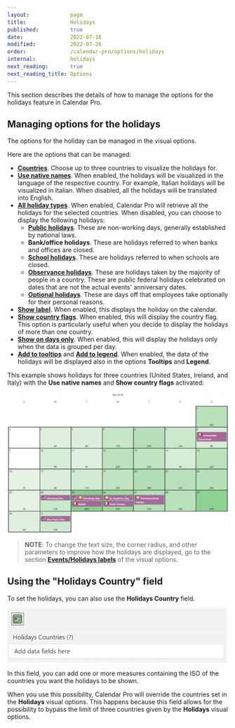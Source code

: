 ```yaml
---
layout:             page
title:              Holidays
published:          true
date:               2022-07-18
modified:           2022-07-26
order:              /calendar-pro/options/holidays
internal:           holidays
next_reading:       true
next_reading_title: Options
---
```


This section describes the details of how to manage the options for the holidays feature in Calendar Pro.

## Managing options for the holidays
The options for the holiday can be managed in the visual options.

Here are the options that can be managed:
- [**Countries**](./countries.md). Choose up to three countries to visualize the holidays for.
- [**Use native names**](./native.md). When enabled, the holidays will be visualized in the language of the respective country. For example, Italian holidays will be visualized in Italian. When disabled, all the holidays will be translated into English.
- [**All holiday types**](./type-all.md). When enabled, Calendar Pro will retrieve all the holidays for the selected countries. When disabled, you can choose to display the following holidays:
    - [**Public holidays**](./type-public.md). These are non-working days, generally established by national laws.
    - **Bank/office holidays**. These are holidays referred to when banks and offices are closed.
    - [**School holidays**](./type-school.md). These are holidays referred to when schools are closed.
    - [**Observance holidays**](./type-observance.md). These are holidays taken by the majority of people in a country. These are public federal holidays celebrated on dates that are not the actual events' anniversary dates.
    - [**Optional holidays**](./type-optional.md). These are days off that employees take optionally for their personal reasons.
- [**Show label**](./labels.md). When enabled, this displays the holiday on the calendar.
- [**Show country flags**](./flags.md). When enabled, this will display the country flag. This option is particularly useful when you decide to display the holidays of more than one country.
- [**Show on days only**](./days-only.md). When enabled, this will display the holidays only when the data is grouped per day.
- [**Add to tooltips**](./add-to-tooltips.md) and [**Add to legend**](./legend.md). When enabled, the data of the holidays will be displayed also in the options **Tooltips** and **Legend**.

This example shows holidays for three countries (United States, Ireland, and Italy) with the **Use native names** and **Show country flags** activated:

<img src="images/holidays-example.png" width="700" alt="Holidays in Calendar pro">

> **NOTE**: To change the text size, the corner radius, and other parameters to improve how the holidays are displayed, go to the section [**Events/Holidays labels**](../events-labels/index.md) of the visual options.

## Using the "Holidays Country" field
To set the holidays, you can also use the **Holidays Country** field. 

<img src="images/holidays-countries.png" width="500" alt="Holidays in Calendar pro">

In this field, you can add one or more measures containing the ISO of the countries you want the holidays to be shown.

When you use this possibility, Calendar Pro will override the countries set in the **Holidays** visual options. This happens because this field allows for the possibility to bypass the limit of three countries given by the **Holidays** visual options.

